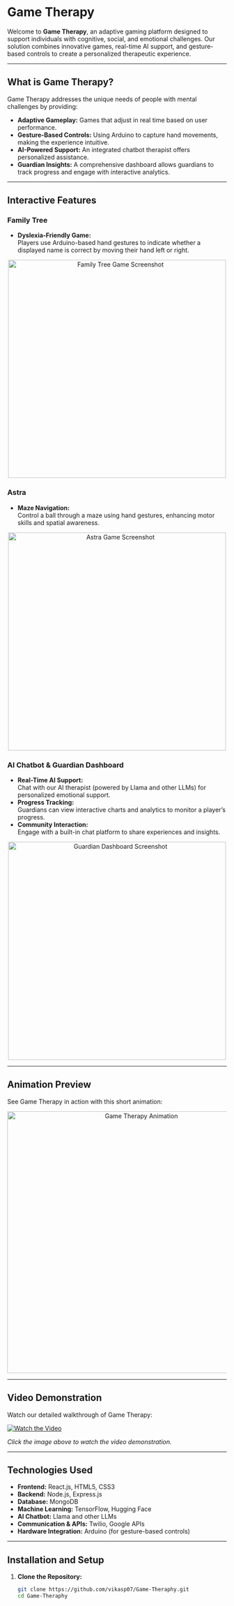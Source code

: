 # Game Therapy

Welcome to **Game Therapy**, an adaptive gaming platform designed to support individuals with cognitive, social, and emotional challenges. Our solution combines innovative games, real-time AI support, and gesture-based controls to create a personalized therapeutic experience.

---

## What is Game Therapy?

Game Therapy addresses the unique needs of people with mental challenges by providing:
- **Adaptive Gameplay:** Games that adjust in real time based on user performance.
- **Gesture-Based Controls:** Using Arduino to capture hand movements, making the experience intuitive.
- **AI-Powered Support:** An integrated chatbot therapist offers personalized assistance.
- **Guardian Insights:** A comprehensive dashboard allows guardians to track progress and engage with interactive analytics.

---

## Interactive Features

### Family Tree
- **Dyslexia-Friendly Game:**  
  Players use Arduino-based hand gestures to indicate whether a displayed name is correct by moving their hand left or right.

<div align="center">
  <img src="path/to/family-tree-screenshot.png" alt="Family Tree Game Screenshot" width="500">
</div>

### Astra
- **Maze Navigation:**  
  Control a ball through a maze using hand gestures, enhancing motor skills and spatial awareness.

<div align="center">
  <img src="path/to/astra-screenshot.png" alt="Astra Game Screenshot" width="500">
</div>

### AI Chatbot & Guardian Dashboard
- **Real-Time AI Support:**  
  Chat with our AI therapist (powered by Llama and other LLMs) for personalized emotional support.
- **Progress Tracking:**  
  Guardians can view interactive charts and analytics to monitor a player’s progress.
- **Community Interaction:**  
  Engage with a built-in chat platform to share experiences and insights.

<div align="center">
  <img src="path/to/dashboard-screenshot.png" alt="Guardian Dashboard Screenshot" width="500">
</div>

---

## Animation Preview

See Game Therapy in action with this short animation:

<div align="center">
  <img src="path/to/your/animation.gif" alt="Game Therapy Animation" width="600">
</div>

---

## Video Demonstration

Watch our detailed walkthrough of Game Therapy:

[![Watch the Video](https://img.youtube.com/vi/YOUR_VIDEO_ID/hqdefault.jpg)](https://www.youtube.com/watch?v=YOUR_VIDEO_ID)

*Click the image above to watch the video demonstration.*

---

## Technologies Used

- **Frontend:** React.js, HTML5, CSS3
- **Backend:** Node.js, Express.js
- **Database:** MongoDB
- **Machine Learning:** TensorFlow, Hugging Face
- **AI Chatbot:** Llama and other LLMs
- **Communication & APIs:** Twilio, Google APIs
- **Hardware Integration:** Arduino (for gesture-based controls)

---

## Installation and Setup

1. **Clone the Repository:**
   ```bash
   git clone https://github.com/vikasp07/Game-Theraphy.git
   cd Game-Theraphy
